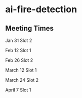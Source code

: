 # ai-fire-detection

## Meeting Times
Jan 31 Slot 2

Feb 12 Slot 1

Feb 26 Slot 2

March 12 Slot 1

March 24 Slot 2

April 7 Slot 1
